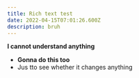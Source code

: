 ```yaml
---
title: Rich text test
date: 2022-04-15T07:01:26.600Z
description: bruh
---
```

**I cannot understand anything**

* **Gonna do this too**
* Jus tto see whether it changes anything